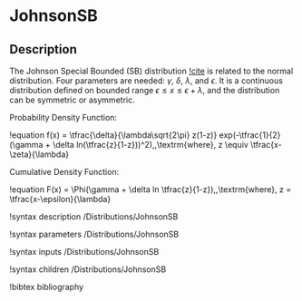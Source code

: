 # JohnsonSB

## Description

The Johnson Special Bounded (SB) distribution [!cite](johnson1994continuous)
is related to the normal distribution. Four parameters
are needed: $\gamma$, $\delta$, $\lambda$, and $\epsilon$. It is a continuous distribution defined on
bounded range $\epsilon \leq x \leq \epsilon + \lambda$, and the distribution can be symmetric or
asymmetric.

Probability Density Function:

!equation
f(x) = \tfrac{\delta}{\lambda\sqrt{2\pi} z(1-z)} exp(-\tfrac{1}{2}(\gamma + \delta ln(\tfrac{z}{1-z}))^2),\,\textrm{where}\, z \equiv \tfrac{x-\zeta}{\lambda}

Cumulative Density Function:

!equation
F(x) = \Phi(\gamma + \delta ln \tfrac{z}{1-z}),\,\textrm{where}\, z = \tfrac{x-\epsilon}{\lambda}

!syntax description /Distributions/JohnsonSB

!syntax parameters /Distributions/JohnsonSB

!syntax inputs /Distributions/JohnsonSB

!syntax children /Distributions/JohnsonSB

!bibtex bibliography
